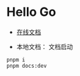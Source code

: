 # Hello Go

- [在线文档](https://henryzhuhr.github.io/hello-go)

- 本地文档：
文档启动
```shell
pnpm i
pnpm docs:dev
```